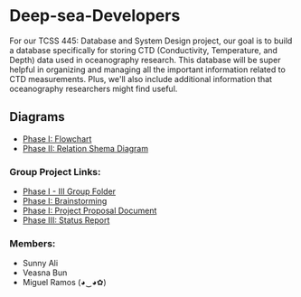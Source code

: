 # Deep-sea-Developers
For our TCSS 445: Database and System Design project, our goal is to build a database specifically for storing CTD (Conductivity, Temperature, and Depth) data used in oceanography research. This database will be super helpful in organizing and managing all the important information related to CTD measurements. Plus, we'll also include additional information that oceanography researchers might find useful.

## Diagrams
- [Phase I: Flowchart](https://lucid.app/lucidchart/cc73d66e-30a6-4a23-b1cf-50d08b675ee7/edit?viewport_loc=284%2C-209%2C1178%2C1405%2C0_0&invitationId=inv_8a5ad2b0-6009-4212-ae0f-9d65a95c7fd1)
- [Phase II: Relation Shema Diagram](https://drive.google.com/drive/folders/1SBl6mujUn6A0Z5QOIPxeZQBPaRKZ7Keb)

### Group Project Links:
- [Phase I - III Group Folder](https://drive.google.com/drive/folders/1SBl6mujUn6A0Z5QOIPxeZQBPaRKZ7Keb)
- [Phase I: Brainstorming](https://docs.google.com/document/d/1bM5Q9nt1TZ4JKHIELyNvBuoM3OrfnpBE_7ziaDTEZ2s/edit)
- [Phase I: Project Proposal Document](https://docs.google.com/document/d/1WN1IpAML7lscrXqaVyPaYKuykkLhALQA/edit?pli=1#heading=h.gjdgxs)
- [Phase III: Status Report](https://docs.google.com/document/d/1keZIIOOME-O2vrffIpPQKUSgP7hbf9Te/edit)

### Members: 
- Sunny Ali
- Veasna Bun
- Miguel Ramos (◕‿◕✿)
